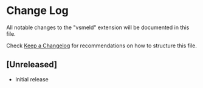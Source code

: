 # Change Log
All notable changes to the "vsmeld" extension will be documented in this file.

Check [Keep a Changelog](http://keepachangelog.com/) for recommendations on how to structure this file.

## [Unreleased]
- Initial release